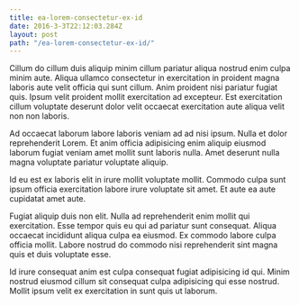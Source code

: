 ```yaml
---
title: ea-lorem-consectetur-ex-id
date: 2016-3-3T22:12:03.284Z
layout: post
path: "/ea-lorem-consectetur-ex-id/"
---
```


Cillum do cillum duis aliquip minim cillum pariatur aliqua nostrud enim culpa minim aute. Aliqua ullamco consectetur in exercitation in proident magna laboris aute velit officia qui sunt cillum. Anim proident nisi pariatur fugiat quis. Ipsum velit proident mollit exercitation ad excepteur. Est exercitation cillum voluptate deserunt dolor velit occaecat exercitation aute aliqua velit non non laboris.

Ad occaecat laborum labore laboris veniam ad ad nisi ipsum. Nulla et dolor reprehenderit Lorem. Et anim officia adipisicing enim aliquip eiusmod laborum fugiat veniam amet mollit sunt laboris nulla. Amet deserunt nulla magna voluptate pariatur voluptate aliquip.

Id eu est ex laboris elit in irure mollit voluptate mollit. Commodo culpa sunt ipsum officia exercitation labore irure voluptate sit amet. Et aute ea aute cupidatat amet aute.

Fugiat aliquip duis non elit. Nulla ad reprehenderit enim mollit qui exercitation. Esse tempor quis eu qui ad pariatur sunt consequat. Aliqua occaecat incididunt aliqua culpa ea eiusmod. Ex commodo labore culpa officia mollit. Labore nostrud do commodo nisi reprehenderit sint magna quis et duis voluptate esse.

Id irure consequat anim est culpa consequat fugiat adipisicing id qui. Minim nostrud eiusmod cillum sit consequat culpa adipisicing qui esse nostrud. Mollit ipsum velit ex exercitation in sunt quis ut laborum.